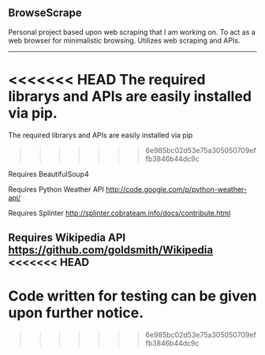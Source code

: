 BrowseScrape
-------------------------------------------------------------
Personal project based upon web scraping that I am working on.  To act as a web browser for minimalistic browsing.  Utilizes web scraping and APIs.


-------------------------------------------------------------
<<<<<<< HEAD
The required librarys and APIs are easily installed via pip.
=======
The required librarys and APIs are easily installed via pip
>>>>>>> 6e985bc02d53e75a305050709effb3846b44dc9c

Requires BeautifulSoup4

Requires Python Weather API http://code.google.com/p/python-weather-api/

Requires Splinter http://splinter.cobrateam.info/docs/contribute.html

Requires Wikipedia API https://github.com/goldsmith/Wikipedia
<<<<<<< HEAD
-------------------------------------------------------------

Code written for testing can be given upon further notice.
=======
>>>>>>> 6e985bc02d53e75a305050709effb3846b44dc9c

